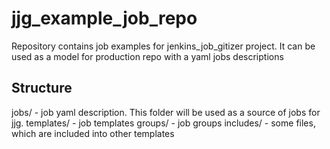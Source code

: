 # jjg_example_job_repo
Repository contains job examples for jenkins_job_gitizer project. It can be used as a model for production repo with a yaml jobs descriptions

## Structure

jobs/ - job yaml description. This folder will be used as a source of jobs for jjg. 
templates/ - job templates
groups/ - job groups
includes/ - some files, which are included into other templates
